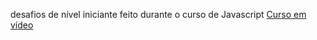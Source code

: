 desafios de nível iniciante feito durante o curso de Javascript <a href="www.cursoemvideo.com">Curso em vídeo</a>
